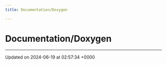 ```yaml
---
title: Documentation/Doxygen

---
```


# Documentation/Doxygen








-------------------------------

Updated on 2024-06-19 at 02:57:34 +0000
